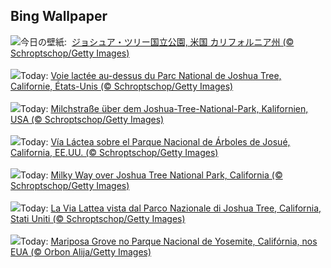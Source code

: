 ## Bing Wallpaper
![](https://www.bing.com/th?id=OHR.JTNPMilkyWay_JA-JP0040708702_UHD.jpg&w=1000)今日の壁紙: &nbsp;[ジョシュア・ツリー国立公園, 米国 カリフォルニア州 (© Schroptschop/Getty Images)](https://www.bing.com/th?id=OHR.JTNPMilkyWay_JA-JP0040708702_UHD.jpg)
<br><br/>
![](https://www.bing.com/th?id=OHR.JTNPMilkyWay_FR-FR2094769565_UHD.jpg&w=1000)Today: [Voie lactée au-dessus du Parc National de Joshua Tree, Californie, États-Unis (© Schroptschop/Getty Images)](https://www.bing.com/th?id=OHR.JTNPMilkyWay_FR-FR2094769565_UHD.jpg)
<br><br/>
![](https://www.bing.com/th?id=OHR.JTNPMilkyWay_DE-DE7405272282_UHD.jpg&w=1000)Today: [Milchstraße über dem Joshua-Tree-National-Park, Kalifornien, USA (© Schroptschop/Getty Images)](https://www.bing.com/th?id=OHR.JTNPMilkyWay_DE-DE7405272282_UHD.jpg)
<br><br/>
![](https://www.bing.com/th?id=OHR.JTNPMilkyWay_ES-ES8173705095_UHD.jpg&w=1000)Today: [Vía Láctea sobre el Parque Nacional de Árboles de Josué, California, EE.UU. (© Schroptschop/Getty Images)](https://www.bing.com/th?id=OHR.JTNPMilkyWay_ES-ES8173705095_UHD.jpg)
<br><br/>
![](https://www.bing.com/th?id=OHR.JTNPMilkyWay_EN-GB5660603519_UHD.jpg&w=1000)Today: [Milky Way over Joshua Tree National Park, California (© Schroptschop/Getty Images)](https://www.bing.com/th?id=OHR.JTNPMilkyWay_EN-GB5660603519_UHD.jpg)
<br><br/>
![](https://www.bing.com/th?id=OHR.JTNPMilkyWay_IT-IT0241234588_UHD.jpg&w=1000)Today: [La Via Lattea vista dal Parco Nazionale di Joshua Tree, California, Stati Uniti (© Schroptschop/Getty Images)](https://www.bing.com/th?id=OHR.JTNPMilkyWay_IT-IT0241234588_UHD.jpg)
<br><br/>
![](https://www.bing.com/th?id=OHR.MariposaGrove_PT-BR5231629704_UHD.jpg&w=1000)Today: [Mariposa Grove no Parque Nacional de Yosemite, Califórnia, nos EUA  (© Orbon Alija/Getty Images)](https://www.bing.com/th?id=OHR.MariposaGrove_PT-BR5231629704_UHD.jpg)
<br><br/>
